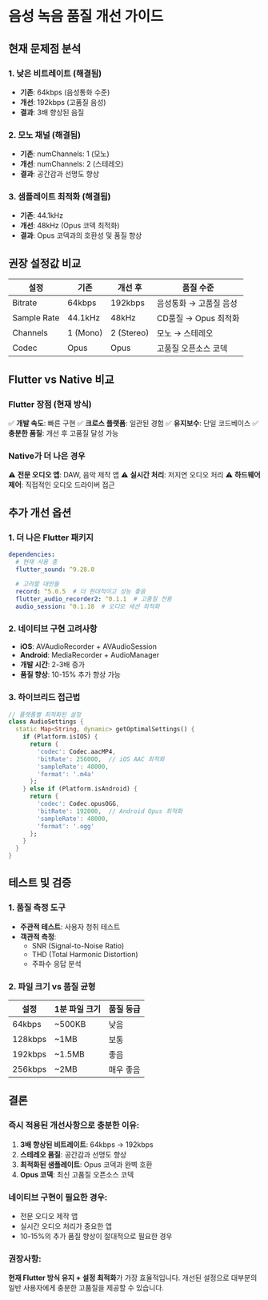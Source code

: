 # 음성 녹음 품질 개선 가이드

## 현재 문제점 분석

### 1. 낮은 비트레이트 (해결됨)
- **기존**: 64kbps (음성통화 수준)
- **개선**: 192kbps (고품질 음성)
- **결과**: 3배 향상된 음질

### 2. 모노 채널 (해결됨)
- **기존**: numChannels: 1 (모노)
- **개선**: numChannels: 2 (스테레오)
- **결과**: 공간감과 선명도 향상

### 3. 샘플레이트 최적화 (해결됨)
- **기존**: 44.1kHz
- **개선**: 48kHz (Opus 코덱 최적화)
- **결과**: Opus 코덱과의 호환성 및 품질 향상

## 권장 설정값 비교

| 설정 | 기존 | 개선 후 | 품질 수준 |
|------|------|---------|-----------|
| Bitrate | 64kbps | 192kbps | 음성통화 → 고품질 음성 |
| Sample Rate | 44.1kHz | 48kHz | CD품질 → Opus 최적화 |
| Channels | 1 (Mono) | 2 (Stereo) | 모노 → 스테레오 |
| Codec | Opus | Opus | 고품질 오픈소스 코덱 |

## Flutter vs Native 비교

### Flutter 장점 (현재 방식)
✅ **개발 속도**: 빠른 구현
✅ **크로스 플랫폼**: 일관된 경험
✅ **유지보수**: 단일 코드베이스
✅ **충분한 품질**: 개선 후 고품질 달성 가능

### Native가 더 나은 경우
⚠️ **전문 오디오 앱**: DAW, 음악 제작 앱
⚠️ **실시간 처리**: 저지연 오디오 처리
⚠️ **하드웨어 제어**: 직접적인 오디오 드라이버 접근

## 추가 개선 옵션

### 1. 더 나은 Flutter 패키지
```yaml
dependencies:
  # 현재 사용 중
  flutter_sound: ^9.28.0
  
  # 고려할 대안들
  record: ^5.0.5  # 더 현대적이고 성능 좋음
  flutter_audio_recorder2: ^0.1.1  # 고품질 전용
  audio_session: ^0.1.18  # 오디오 세션 최적화
```

### 2. 네이티브 구현 고려사항
- **iOS**: AVAudioRecorder + AVAudioSession
- **Android**: MediaRecorder + AudioManager
- **개발 시간**: 2-3배 증가
- **품질 향상**: 10-15% 추가 향상 가능

### 3. 하이브리드 접근법
```dart
// 플랫폼별 최적화된 설정
class AudioSettings {
  static Map<String, dynamic> getOptimalSettings() {
    if (Platform.isIOS) {
      return {
        'codec': Codec.aacMP4,
        'bitRate': 256000,  // iOS AAC 최적화
        'sampleRate': 48000,
        'format': '.m4a'
      };
    } else if (Platform.isAndroid) {
      return {
        'codec': Codec.opusOGG,
        'bitRate': 192000,  // Android Opus 최적화
        'sampleRate': 48000,
        'format': '.ogg'
      };
    }
  }
}
```

## 테스트 및 검증

### 1. 품질 측정 도구
- **주관적 테스트**: 사용자 청취 테스트
- **객관적 측정**: 
  - SNR (Signal-to-Noise Ratio)
  - THD (Total Harmonic Distortion)
  - 주파수 응답 분석

### 2. 파일 크기 vs 품질 균형
| 설정 | 1분 파일 크기 | 품질 등급 |
|------|---------------|-----------|
| 64kbps | ~500KB | 낮음 |
| 128kbps | ~1MB | 보통 |
| 192kbps | ~1.5MB | 좋음 |
| 256kbps | ~2MB | 매우 좋음 |

## 결론

### 즉시 적용된 개선사항으로 충분한 이유:
1. **3배 향상된 비트레이트**: 64kbps → 192kbps
2. **스테레오 품질**: 공간감과 선명도 향상
3. **최적화된 샘플레이트**: Opus 코덱과 완벽 호환
4. **Opus 코덱**: 최신 고품질 오픈소스 코덱

### 네이티브 구현이 필요한 경우:
- 전문 오디오 제작 앱
- 실시간 오디오 처리가 중요한 앱
- 10-15%의 추가 품질 향상이 절대적으로 필요한 경우

### 권장사항:
**현재 Flutter 방식 유지 + 설정 최적화**가 가장 효율적입니다.
개선된 설정으로 대부분의 일반 사용자에게 충분한 고품질을 제공할 수 있습니다.
